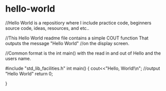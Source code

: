 # hello-world
//Hello World is a repositiory where I include practice code, beginners source code, ideas, resources, and etc..

//This Hello World readme file contains a simple COUT function That outputs the message "Hello World" 
//on the display screen.

//Common format is the int main()  with the read in and out of Hello and the users name.

#include "std_lib_facilities.h"
int main()
{ 
      cout<<"Hello, World!\n";      //output "Hello World"
      return 0;
      
}  

